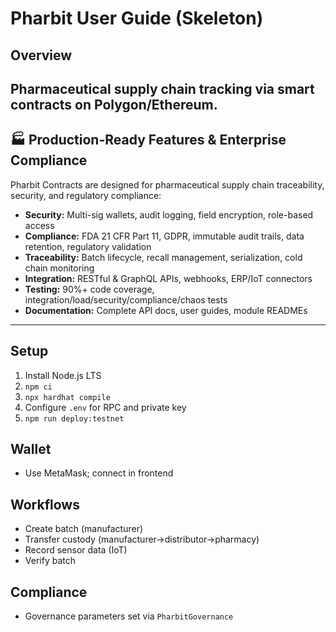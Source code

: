 # Pharbit User Guide (Skeleton)

## Overview

## Pharmaceutical supply chain tracking via smart contracts on Polygon/Ethereum.

## 🏭 Production-Ready Features & Enterprise Compliance

Pharbit Contracts are designed for pharmaceutical supply chain traceability, security, and regulatory compliance:

- **Security:** Multi-sig wallets, audit logging, field encryption, role-based access
- **Compliance:** FDA 21 CFR Part 11, GDPR, immutable audit trails, data retention, regulatory validation
- **Traceability:** Batch lifecycle, recall management, serialization, cold chain monitoring
- **Integration:** RESTful & GraphQL APIs, webhooks, ERP/IoT connectors
- **Testing:** 90%+ code coverage, integration/load/security/compliance/chaos tests
- **Documentation:** Complete API docs, user guides, module READMEs

---

## Setup

1. Install Node.js LTS
2. `npm ci`
3. `npx hardhat compile`
4. Configure `.env` for RPC and private key
5. `npm run deploy:testnet`

## Wallet

- Use MetaMask; connect in frontend

## Workflows

- Create batch (manufacturer)
- Transfer custody (manufacturer->distributor->pharmacy)
- Record sensor data (IoT)
- Verify batch

## Compliance

- Governance parameters set via `PharbitGovernance`
